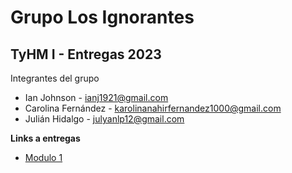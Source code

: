 # Grupo Los Ignorantes
## TyHM I - Entregas 2023
Integrantes del grupo
* Ian Johnson - <ianj1921@gmail.com>
* Carolina Fernández - <karolinanahirfernandez1000@gmail.com>
* Julián Hidalgo - <julyanlp12@gmail.com>

<b>Links a entregas</b>
* <a href="https://github.com/ian-johnson183/Los-Ignorantes/tree/main/Modulo1" target="_BLANK">Modulo 1</a><br>

